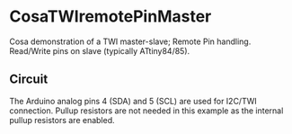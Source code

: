 CosaTWIremotePinMaster
======================

Cosa demonstration of a TWI master-slave; Remote Pin handling.
Read/Write pins on slave (typically ATtiny84/85).

Circuit
-------
The Arduino analog pins 4 (SDA) and 5 (SCL) are used for I2C/TWI
connection. Pullup resistors are not needed in this example as the
internal pullup resistors are enabled. 



